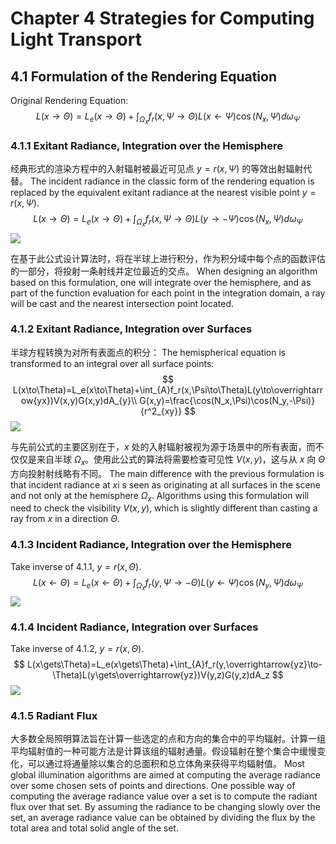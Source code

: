 # Chapter 4 Strategies for Computing Light Transport

## 4.1 Formulation of the Rendering Equation

Original Rendering Equation:
$$
L(x\to\Theta)=L_e(x\to\Theta)+\int_{\Omega_x}f_r(x,\Psi\to\Theta)L(x\gets\Psi)\cos(N_x,\Psi)d\omega_{\Psi}
$$

### 4.1.1 Exitant Radiance, Integration over the Hemisphere

经典形式的渲染方程中的入射辐射被最近可见点 $y=r(x,\Psi)$ 的等效出射辐射代替。
The incident radiance in the classic form of the rendering equation is replaced by the equivalent exitant radiance at the nearest visible point $y=r(x,\Psi)$.
$$
L(x\to\Theta)=L_e(x\to\Theta)+\int_{\Omega_x}f_r(x,\Psi\to\Theta)L(y\to-\Psi)\cos(N_x,\Psi)d\omega_{\Psi}
$$
![](image/exitant_hemisphere.png)

在基于此公式设计算法时，将在半球上进行积分，作为积分域中每个点的函数评估的一部分，将投射一条射线并定位最近的交点。
When designing an algorithm based on this formulation, one will integrate over the hemisphere, and as part of the function evaluation for each point in the integration domain, a ray will be cast and the nearest intersection point located.

### 4.1.2 Exitant Radiance, Integration over Surfaces

半球方程转换为对所有表面点的积分：
The hemispherical equation is transformed to an integral over all surface points:
$$
L(x\to\Theta)=L_e(x\to\Theta)+\int_{A}f_r(x,\Psi\to\Theta)L(y\to\overrightarrow{yx})V(x,y)G(x,y)dA_{y}\\
G(x,y)=\frac{\cos(N_x,\Psi)\cos(N_y,-\Psi)}{r^2_{xy}}
$$
![](image/exitant_surface.png)

与先前公式的主要区别在于，$x$ 处的入射辐射被视为源于场景中的所有表面，而不仅仅是来自半球 $\Omega_x$。使用此公式的算法将需要检查可见性 $V (x, y)$，这与从 $x$ 向 $\Theta$ 方向投射射线略有不同。
The main difference with the previous formulation is that incident radiance at $x$i s seen as originating at all surfaces in the scene and not only at the hemisphere $\Omega_x$. Algorithms using this formulation will need to check the visibility $V (x, y)$, which is slightly different than casting a ray from $x$ in a direction $\Theta$.

### 4.1.3 Incident Radiance, Integration over the Hemisphere

Take inverse of 4.1.1, $y=r(x,\Theta)$.
$$
L(x\gets\Theta)=L_e(x\gets\Theta)+\int_{\Omega_x}f_r(y,\Psi\to-\Theta)L(y\gets\Psi)\cos(N_y,\Psi)d\omega_{\Psi}
$$
![](image/incident_hemisphere.png)

### 4.1.4 Incident Radiance, Integration over Surfaces

Take inverse of 4.1.2, $y=r(x,\Theta)$.
$$
L(x\gets\Theta)=L_e(x\gets\Theta)+\int_{A}f_r(y,\overrightarrow{yz}\to-\Theta)L(y\gets\overrightarrow{yz})V(y,z)G(y,z)dA_z
$$
![](image/incident_surface.png)

### 4.1.5 Radiant Flux

大多数全局照明算法旨在计算一些选定的点和方向的集合中的平均辐射。计算一组平均辐射值的一种可能方法是计算该组的辐射通量。假设辐射在整个集合中缓慢变化，可以通过将通量除以集合的总面积和总立体角来获得平均辐射值。
Most global illumination algorithms are aimed at computing the average radiance over some chosen sets of points and directions. One possible way of computing the average radiance value over a set is to compute the radiant flux over that set. By assuming the radiance to be changing slowly over the set, an average radiance value can be obtained by dividing the flux by the total area and total solid angle of the set.











